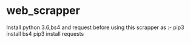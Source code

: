 # web_scrapper

Install python 3.6,bs4 and request before using this scrapper as :-
pip3 install bs4
pip3 install requests

